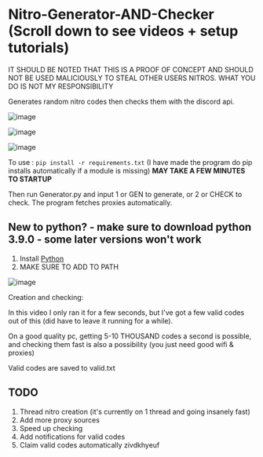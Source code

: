 # Nitro-Generator-AND-Checker (Scroll down to see videos + setup tutorials)

IT SHOULD BE NOTED THAT THIS IS A PROOF OF CONCEPT AND SHOULD NOT BE USED MALICIOUSLY TO STEAL OTHER USERS NITROS. WHAT YOU DO IS NOT MY RESPONSIBILITY 

Generates random nitro codes then checks them with the discord api.

![image](https://user-images.githubusercontent.com/116505654/197413858-d895a5e0-927b-4224-842a-aaf9ab30e6d4.png)

![image](https://user-images.githubusercontent.com/116505654/197413887-9cb1522f-59f6-4976-a964-c0c8cf534d65.png)

![image](https://user-images.githubusercontent.com/116505654/197413911-88b85b22-701b-4115-a49e-58a0fcd802d5.png)

To use : `pip install -r requirements.txt` (I have made the program do pip installs automatically if a module is missing) **MAY TAKE A FEW MINUTES TO STARTUP**

Then run Generator.py and input 1 or GEN to generate, or 2 or CHECK to check. The program fetches proxies automatically.

## New to python? - make sure to download python 3.9.0 - some later versions won't work
1. Install [Python](https://www.python.org/downloads/release/python-390/)
2. MAKE SURE TO ADD TO PATH

![image](https://user-images.githubusercontent.com/116505654/197410465-100289df-ad29-45cc-961d-577dc5107d24.png)

Creation and checking:

In this video I only ran it for a few seconds, but I've got a few valid codes out of this (did have to leave it running for a while). 

On a good quality pc, getting 5-10 THOUSAND codes a second is possible, and checking them fast is also a possibility (you just need good wifi & proxies)

Valid codes are saved to valid.txt 



## TODO
1. Thread nitro creation (it's currently on 1 thread and going insanely fast)
2. Add more proxy sources
3. Speed up checking
4. Add notifications for valid codes
5. Claim valid codes automatically
zivdkhyeuf